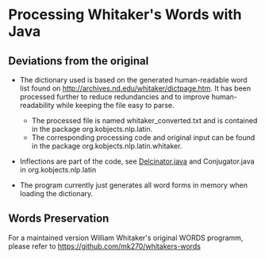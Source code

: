 # Processing Whitaker's Words with Java

## Deviations from the original

 - The dictionary used is based on the generated human-readable word list found on 
   http://archives.nd.edu/whitaker/dictpage.htm. It has been processed further to reduce 
   redundancies and to improve human-readability while keeping the file easy to parse.  

   - The processed file is named whitaker_converted.txt and is contained in the package 
     org.kobjects.nlp.latin.  
   - The corresponding processing code and original input can be found in the package 
     org.kobjects.nlp.latin.whitaker.
 
 - Inflections are part of the code, see [Delcinator.java](https://github.com/stefanhaustein/nlp/blob/master/src/org/kobjects/nlp/latin/Declinator.java) and Conjugator.java in org.kobjects.nlp.latin
 
 - The program currently just generates all word forms in memory when loading the dictionary.
 
## Words Preservation 

For a maintained version William Whitaker's original WORDS programm, 
please refer to https://github.com/mk270/whitakers-words
 
